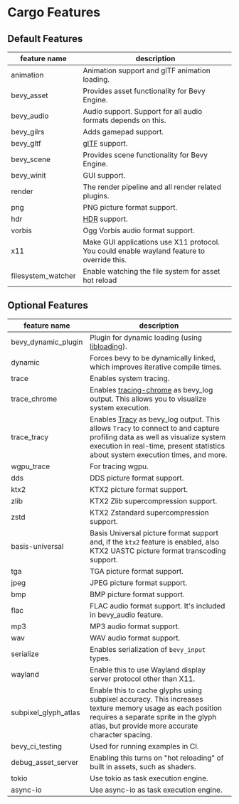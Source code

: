 # Cargo Features

## Default Features

|feature name|description|
|-|-|
|animation|Animation support and glTF animation loading.|
|bevy_asset|Provides asset functionality for Bevy Engine.|
|bevy_audio|Audio support. Support for all audio formats depends on this.|
|bevy_gilrs|Adds gamepad support.|
|bevy_gltf|[glTF](https://www.khronos.org/gltf/) support.|
|bevy_scene|Provides scene functionality for Bevy Engine.|
|bevy_winit|GUI support.|
|render|The render pipeline and all render related plugins.|
|png|PNG picture format support.|
|hdr|[HDR](https://en.wikipedia.org/wiki/High_dynamic_range) support.|
|vorbis|Ogg Vorbis audio format support.|
|x11|Make GUI applications use X11 protocol. You could enable wayland feature to override this.|
|filesystem_watcher|Enable watching the file system for asset hot reload|

## Optional Features

|feature name|description|
|-|-|
|bevy_dynamic_plugin|Plugin for dynamic loading (using [libloading](https://crates.io/crates/libloading)).|
|dynamic|Forces bevy to be dynamically linked, which improves iterative compile times.|
|trace|Enables system tracing.|
|trace_chrome|Enables [tracing-chrome](https://github.com/thoren-d/tracing-chrome) as bevy_log output. This allows you to visualize system execution.|
|trace_tracy|Enables [Tracy](https://github.com/wolfpld/tracy) as bevy_log output. This allows `Tracy` to connect to and capture profiling data as well as visualize system execution in real-time, present statistics about system execution times, and more.|
|wgpu_trace|For tracing wgpu.|
|dds|DDS picture format support.|
|ktx2|KTX2 picture format support.|
|zlib|KTX2 Zlib supercompression support.|
|zstd|KTX2 Zstandard supercompression support.|
|basis-universal|Basis Universal picture format support and, if the `ktx2` feature is enabled, also KTX2 UASTC picture format transcoding support.|
|tga|TGA picture format support.|
|jpeg|JPEG picture format support.|
|bmp|BMP picture format support.|
|flac|FLAC audio format support. It's included in bevy_audio feature.|
|mp3|MP3 audio format support.|
|wav|WAV audio format support.|
|serialize|Enables serialization of `bevy_input` types.|
|wayland|Enable this to use Wayland display server protocol other than X11.|
|subpixel_glyph_atlas|Enable this to cache glyphs using subpixel accuracy. This increases texture memory usage as each position requires a separate sprite in the glyph atlas, but provide more accurate character spacing.|
|bevy_ci_testing|Used for running examples in CI.|
|debug_asset_server|Enabling this turns on "hot reloading" of built in assets, such as shaders.|
|tokio|Use tokio as task execution engine.|
|async-io|Use async-io as task execution engine.|
